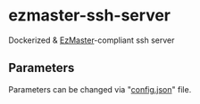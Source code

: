 # ezmaster-ssh-server
Dockerized &amp; [EzMaster](https://github.com/Inist-CNRS/ezmaster)-compliant ssh server

## Parameters

Parameters can be changed via "[config.json](./config.json)" file.
